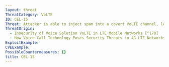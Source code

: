```yaml
---
layout: threat
ThreatCategory: VoLTE
ID: CEL-15
Threat: Attacker is able to inject spam into a covert VoLTE channel, leading to excessive charges for the handset owner
ThreatOrigin:
  - Insecurity of Voice Solution VoLTE in LTE Mobile Networks [^170]
  - How Voice Call Technology Poses Security Threats in 4G LTE Networks [^181]
ExploitExample:
CVEExample:
PossibleCountermeasures: {}
title: CEL-15
---
```

